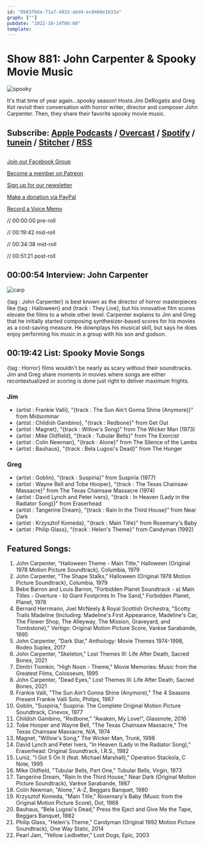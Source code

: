 ```yaml
---
id: "8b63fb6e-71a7-4033-abd4-ec0460e1b33a"
graph: [""]
pubdate: "2022-10-14T00:00"
template: 
---
```






# Show 881: John Carpenter & Spooky Movie Music

![spooky](https://static.soundopinions.org/images/2022/spooky.png)

It's that time of year again…spooky season! Hosts Jim DeRogatis and Greg Kot revisit their conversation with horror writer, director and composer John Carpenter. Then, they share their favorite spooky movie music. 



## Subscribe: [Apple Podcasts](https://itunes.apple.com/us/podcast/sound-opinions/id94793843) / [Overcast](https://overcast.fm/itunes94793843/sound-opinions) / [Spotify](https://open.spotify.com/show/1kNR8YL7TBrQuRxDdS4wtU) / [tunein](https://tunein.com/podcasts/Music-Podcasts/Sound-Opinions-p60273/) / [Stitcher](http://www.stitcher.com/podcast/sound-opinions) / [RSS](https://feeds.simplecast.com/Nn6fjnB0)



## 

[Join our Facebook Group](https://bit.ly/3sivr9T)

[Become a member on Patreon](https://bit.ly/3slWZvc)

[Sign up for our newsletter](https://bit.ly/3eEvRnG)

[Make a donation via PayPal](https://bit.ly/3dmt9lU)

[Record a Voice Memo](https://bit.ly/2RyD5Ah)

// 00:00:00 pre-roll

// 00:19:42 mid-roll

// 00:34:38 mid-roll

// 00:51:21 post-roll



## 00:00:54 Interview: John Carpenter

![carp](https://static.soundopinions.org/images/2022/sbr265-johncarpenter-1800-1536x1536.jpeg)

{tag : John Carpenter} is best known as the director of horror masterpieces like {tag : Halloween} and {track : They Live}, but his innovative film scores elevate the films to a whole other level. Carpenter explains to Jim and Greg that he initially started composing synthesizer-based scores for his movies as a cost-saving measure. He downplays his musical skill, but says he does enjoy performing his music in a group with his son and godson.



## 00:19:42 List: Spooky Movie Songs

{tag : Horror} films wouldn't be nearly as scary without their soundtracks. Jim and Greg share moments in movies where songs are either recontextualized or scoring is done just right to deliver maximum frights.


### Jim

- {artist : Frankie Valli}, "{track : The Sun Ain't Gonna Shine (Anymore)}" from Midsommar
- {artist : Childish Gambino}, "{track : Redbone}" from Get Out
- {artist : Magnet}, "{track : Willow's Song}" from The Wicker Man (1973)
- {artist : Mike Oldfield}, "{track : Tubular Bells}" from The Exorcist
- {artist : Colin Newman}, "{track : Alone}" from The Silence of the Lambs
- {artist : Bauhaus}, "{track : Bela Lugosi's Dead}" from The Hunger


### Greg

- {artist : Goblin}, “{track : Suspiria}” from Suspiria (1977)
- {artist : Wayne Bell and Tobe Hooper}, “{track : The Texas Chainsaw Massacre}” from The Texas Chainsaw Massacre (1974)
- {artist : David Lynch and Peter Ivers}, “{track : In Heaven (Lady in the Radiator Song)}” from Eraserhead
- {artist : Tangerine Dream}, “{track : Rain In the Third House}” from Near Dark
- {artist : Krzysztof Komeda}, "{track : Main Title}" from Rosemary's Baby
- {artist : Philip Glass}, “{track : Helen's Theme}” from Candyman (1992)



## Featured Songs:

1. John Carpenter, "Halloween Theme - Main Title," Halloween (Original 1978 Motion Picture Soundtrack), Columbia, 1979
2. John Carpenter, "The Shape Stalks," Halloween (Original 1978 Motion Picture Soundtrack), Columbia, 1979
3. Bebe Barron and Louis Barron, "Forbidden Planet Soundtrack - a) Main Titles - Overture - b) Giant Footprints In The Sand," Forbidden Planet, Planet, 1976
4. Bernard Herrmann, Joel McNeely & Royal Scottish Orchestra, "Scotty Trails Madeline (Including: Madeline's First Appearance, Madeline's Car, The Flower Shop, The Alleyway, The Mission, Graveyard, and Tombstone)," Vertigo: Original Motion Picture Score, Varèse Sarabande, 1995
5. John Carpenter, "Dark Star," Anthology: Movie Themes 1974-1998, Rodeo Suplex, 2017
6. John Carpenter, "Skeleton," Lost Themes III: Life After Death, Sacred Bones, 2021
7. Dimitri Tiomkin, "High Noon - Theme," Movie Memories: Music from the Greatest Films, Colosseum, 1995
8. John Carpenter, "Dead Eyes," Lost Themes III: Life After Death, Sacred Bones, 2021
9. Frankie Valli, "The Sun Ain't Gonna Shine (Anymore)," The 4 Seasons Present Frankie Valli Solo, Philips, 1967
10. Goblin, "Suspiria," Suspiria: The Complete Original Motion Picture Soundtrack, Cinevox, 1977
11. Childish Gambino, "Redbone," "Awaken, My Love!", Glassnote, 2016
12. Tobe Hooper and Wayne Bell, "The Texas Chainsaw Massacre," The Texas Chainsaw Massacre, N/A, 1974
13. Magnet, "Willow's Song," The Wicker Man, Trunk, 1998
14. David Lynch and Peter Ivers, "In Heaven (Lady in the Radiator Song)," Eraserhead: Original Soundtrack, I.R.S., 1982
15. Luniz, "I Got 5 On It (feat. Michael Marshall)," Operation Stackola, C Note, 1995
16. Mike Oldfield, "Tubular Bells, Part One," Tubular Bells, Virgin, 1973
17. Tangerine Dream, "Rain In the Third House," Near Dark (Original Motion Picture Soundtrack), Varèse Sarabande, 1987
18. Colin Newman, "Alone," A-Z, Beggars Banquet, 1980
19. Krzysztof Komeda, "Main Title," Rosemary's Baby (Music from the Original Motion Picture Score), Dot, 1968
20. Bauhaus, "Bela Lugosi's Dead," Press the Eject and Give Me the Tape, Beggars Banquet, 1982
21. Philip Glass, "Helen's Theme," Candyman (Original 1992 Motion Picture Soundtrack), One Way Static, 2014
22. Pearl Jam, "Yellow Ledbetter," Lost Dogs, Epic, 2003